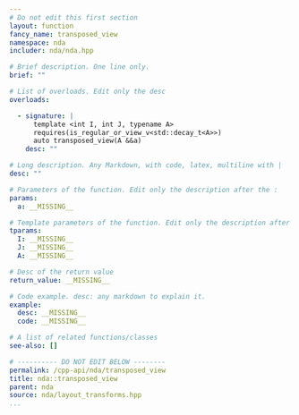 ```yaml
---
# Do not edit this first section
layout: function
fancy_name: transposed_view
namespace: nda
includer: nda/nda.hpp

# Brief description. One line only.
brief: ""

# List of overloads. Edit only the desc
overloads:

  - signature: |
      template <int I, int J, typename A>
      requires(is_regular_or_view_v<std::decay_t<A>>)
      auto transposed_view(A &&a)
    desc: ""

# Long description. Any Markdown, with code, latex, multiline with |
desc: ""

# Parameters of the function. Edit only the description after the :
params:
  a: __MISSING__

# Template parameters of the function. Edit only the description after the :
tparams:
  I: __MISSING__
  J: __MISSING__
  A: __MISSING__

# Desc of the return value
return_value: __MISSING__

# Code example. desc: any markdown to explain it.
example:
  desc: __MISSING__
  code: __MISSING__

# A list of related functions/classes
see-also: []

# ---------- DO NOT EDIT BELOW --------
permalink: /cpp-api/nda/transposed_view
title: nda::transposed_view
parent: nda
source: nda/layout_transforms.hpp
...
```



